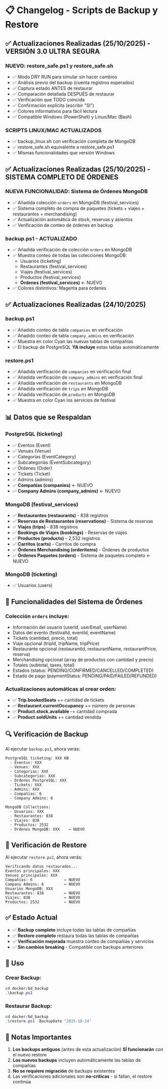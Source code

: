 # 📋 Changelog - Scripts de Backup y Restore

## ✅ Actualizaciones Realizadas (25/10/2025) - VERSIÓN 3.0 ULTRA SEGURA

### **NUEVO: restore_safe.ps1 y restore_safe.sh**
- ✅ Modo DRY RUN para simular sin hacer cambios
- ✅ Análisis previo del backup (cuenta registros esperados)
- ✅ Captura estado ANTES de restaurar
- ✅ Comparación detallada DESPUÉS de restaurar
- ✅ Verificación que TODO coincida
- ✅ Confirmación explícita (escribir "SI")
- ✅ Colores informativos para fácil lectura
- ✅ Compatible Windows (PowerShell) y Linux/Mac (Bash)

### **SCRIPTS LINUX/MAC ACTUALIZADOS**
- ✅ backup_linux.sh con verificación completa de MongoDB
- ✅ restore_safe.sh equivalente a restore_safe.ps1
- ✅ Mismas funcionalidades que versión Windows

## ✅ Actualizaciones Realizadas (25/10/2025) - SISTEMA COMPLETO DE ÓRDENES

### **NUEVA FUNCIONALIDAD: Sistema de Órdenes MongoDB**
- ✅ Añadida colección `orders` en MongoDB (festival_services)
- ✅ Sistema completo de compra de paquetes (tickets + viajes + restaurantes + merchandising)
- ✅ Actualización automática de stock, reservas y asientos
- ✅ Verificación de conteo de órdenes en backup

### **backup.ps1 - ACTUALIZADO**
- ✅ Añadida verificación de colección `orders` en MongoDB
- ✅ Muestra conteo de todas las colecciones MongoDB:
  - Usuarios (ticketing)
  - Restaurantes (festival_services)
  - Viajes (festival_services)
  - Productos (festival_services)
  - **Órdenes (festival_services)** ← NUEVO
- ✅ Colores distintivos: Magenta para órdenes

## ✅ Actualizaciones Realizadas (24/10/2025)

### **backup.ps1**
- ✅ Añadido conteo de tabla `companies` en verificación
- ✅ Añadido conteo de tabla `company_admins` en verificación
- ✅ Muestra en color Cyan las nuevas tablas de compañías
- ✅ El backup de PostgreSQL **YA incluye** estas tablas automáticamente

### **restore.ps1**
- ✅ Añadida verificación de `companies` en verificación final
- ✅ Añadida verificación de `company_admins` en verificación final
- ✅ Añadida verificación de `restaurants` en MongoDB
- ✅ Añadida verificación de `trips` en MongoDB
- ✅ Añadida verificación de `products` en MongoDB
- ✅ Muestra en color Cyan los servicios de festival

## 📊 Datos que se Respaldan

### **PostgreSQL (ticketing)**
- ✅ Eventos (Event)
- ✅ Venues (Venue)
- ✅ Categorías (EventCategory)
- ✅ Subcategorías (EventSubcategory)
- ✅ Órdenes (Order)
- ✅ Tickets (Ticket)
- ✅ Admins (admins)
- ✅ **Compañías (companies)** ← NUEVO
- ✅ **Company Admins (company_admins)** ← NUEVO

### **MongoDB (festival_services)**
- ✅ **Restaurantes (restaurants)** - 838 registros
- ✅ **Reservas de Restaurantes (reservations)** - Sistema de reservas
- ✅ **Viajes (trips)** - 838 registros
- ✅ **Bookings de Viajes (bookings)** - Reservas de viajes
- ✅ **Productos (products)** - 2,532 registros
- ✅ **Carritos (carts)** - Carritos de compra
- ✅ **Órdenes Merchandising (orderitems)** - Órdenes de productos
- ✅ **Órdenes Paquetes (orders)** - Sistema de paquetes completo ← NUEVO

### **MongoDB (ticketing)**
- ✅ Usuarios (users)

## 🎯 Funcionalidades del Sistema de Órdenes

### **Colección `orders` incluye:**
- Información del usuario (userId, userEmail, userName)
- Datos del evento (festivalId, eventId, eventName)
- Tickets (cantidad, precio, total)
- Viaje opcional (tripId, tripName, tripPrice)
- Restaurante opcional (restaurantId, restaurantName, restaurantPrice, reserva)
- Merchandising opcional (array de productos con cantidad y precio)
- Totales (subtotal, taxes, total)
- Estados (status: PENDING/CONFIRMED/CANCELLED/COMPLETED)
- Estado de pago (paymentStatus: PENDING/PAID/FAILED/REFUNDED)

### **Actualizaciones automáticas al crear orden:**
- ✅ **Trip.bookedSeats** += cantidad de tickets
- ✅ **Restaurant.currentOccupancy** += número de personas
- ✅ **Product.stock.available** -= cantidad comprada
- ✅ **Product.soldUnits** += cantidad vendida

## 🔍 Verificación de Backup

Al ejecutar `backup.ps1`, ahora verás:

```
PostgreSQL ticketing: XXX KB
  - Eventos: XXX
  - Venues: XXX
  - Categorias: XXX
  - Subcategorias: XXX
  - Ordenes PostgreSQL: XXX
  - Tickets: XXX
  - Admins: XXX
  - Compañías: 6
  - Company Admins: 6

MongoDB Collections:
  - Usuarios: XXX
  - Restaurantes: 838
  - Viajes: 838
  - Productos: 2532
  - Ordenes MongoDB: XXX    ← NUEVO
```

## 🔄 Verificación de Restore

Al ejecutar `restore.ps1`, ahora verás:

```
Verificando datos restaurados...
Eventos principales: XXX
Venues principales: XXX
Compañías: 6              ← NUEVO
Company Admins: 6         ← NUEVO
Usuarios MongoDB: XXX
Restaurantes: 838         ← NUEVO
Viajes: 838               ← NUEVO
Productos: 2532           ← NUEVO
```

## ✅ Estado Actual

- ✅ **Backup completo** incluye todas las tablas de compañías
- ✅ **Restore completo** restaura todas las tablas de compañías
- ✅ **Verificación mejorada** muestra conteo de compañías y servicios
- ✅ **Sin cambios breaking** - Compatible con backups anteriores

## 🚀 Uso

### Crear Backup:
```powershell
cd docker/bd_backup
.\backup.ps1
```

### Restaurar Backup:
```powershell
cd docker/bd_backup
.\restore.ps1 -BackupDate "2025-10-24"
```

## 📝 Notas Importantes

1. **Los backups antiguos** (antes de esta actualización) **SÍ funcionarán** con el nuevo restore
2. **Los nuevos backups** incluyen automáticamente las tablas de compañías
3. **No se requiere migración** de backups existentes
4. Las verificaciones adicionales son **no-críticas** - si fallan, el restore continúa
